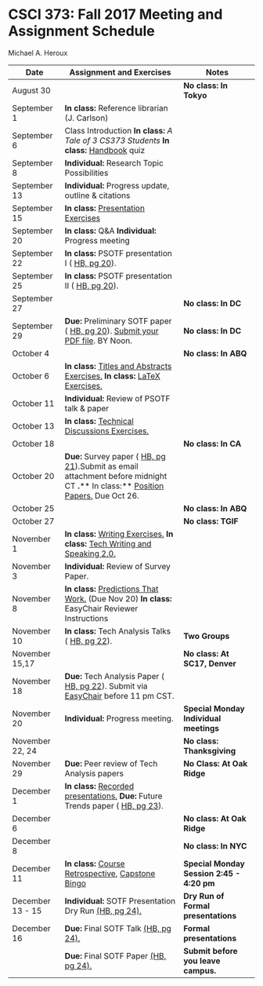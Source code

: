 # CSCI 373: Fall 2017 Meeting and Assignment Schedule

Michael A. Heroux



| **Date** | **Assignment and Exercises** | **Notes** |
| --- | --- | --- |
| August 30 |   | **No class: In Tokyo** |
| September 1 | **In class:** Reference librarian (J. Carlson) |   |
| September 6 | Class Introduction **In class:** _A Tale of 3 CS373 Students_ **In class:** [Handbook](https://maherou.github.io/files/CSCI373CourseHandbookFifteenthEdition.pdf) quiz |   |
| September 8 | **Individual:** Research Topic Possibilities |   |
| September 13 | **Individual:** Progress update, outline &amp; citations |   |
| September 15 | **In class:** [Presentation Exercises](https://maherou.github.io/files/PresentationsThatWork.htm) |   |
| September 20 | **In class:** Q&amp;A **Individual:** Progress meeting |   |
| September 22 | **In class:** PSOTF presentation I ( [HB, pg 20](https://maherou.github.io/files/CSCI373CourseHandbookFifteenthEdition.pdf)). |   |
| September 25 | **In class:** PSOTF presentation II ( [HB, pg 20](https://maherou.github.io/files/CSCI373CourseHandbookFifteenthEdition.pdf)). |   |
| September 27 |   | **No class: In DC** |
| September 29 | **Due:** Preliminary SOTF paper ( [HB, pg 20](https://maherou.github.io/files/CSCI373CourseHandbookFifteenthEdition.pdf)). [Submit your PDF file](https://easychair.org/conferences/?conf=psotffall2017). BY Noon. | **No class: In DC** |
| October 4 |   | **No class: In ABQ** |
| October 6 | **In class:** [Titles and Abstracts Exercises.](file:///tmp/d20171230-4-szwb5x/TitlesAndAbstractsThatWork.htm) **In class:** [LaTeX Exercises.](file:///tmp/d20171230-4-szwb5x/UsingLatex.htm) |   |
| October 11 | **Individual:** Review of PSOTF talk &amp; paper |   |
| October 13 | **In class:** [Technical Discussions Exercises.](file:///tmp/d20171230-4-szwb5x/DiscussionsThatWork.htm) |   |
| October 18 |   | **No class: In CA** |
| October 20 | **Due:** Survey paper ( [HB, pg 21](https://maherou.github.io/files/CSCI373CourseHandbookFifteenthEdition.pdf)).Submit as email attachment before midnight CT **.**** In class:** [Position Papers.](file:///tmp/d20171230-4-szwb5x/PositionPapersThatWork.htm) Due Oct 26. |   |
| October 25 |   | **No class: In ABQ** |
| October 27 |   | **No class: TGIF** |
| November 1 | **In class:** [Writing Exercises.](file:///tmp/d20171230-4-szwb5x/BetterTechnicalWriting.htm) **In class:** [Tech Writing and Speaking 2.0.](file:///tmp/d20171230-4-szwb5x/TechWritingSpeaking2.0.pdf) |   |
| November 3 | **Individual:** Review of Survey Paper. |   |
| November 8 | **In class:** [Predictions That Work.](file:///tmp/d20171230-4-szwb5x/PredictionsThatWork.htm) (Due Nov 20) **In class:** EasyChair Reviewer Instructions |   |
| November 10 | **In class:** Tech Analysis Talks ( [HB, pg 22](https://maherou.github.io/files/CSCI373CourseHandbookFifteenthEdition.pdf)). | **Two Groups** |
| November 15,17 |   | **No class: At SC17, Denver** |
| November 18 | **Due:** Tech Analysis Paper ( [HB, pg 22](https://maherou.github.io/files/CSCI373CourseHandbookFifteenthEdition.pdf)). Submit via [EasyChair](https://easychair.org/conferences/?conf=fall2017373techanaly) before 11 pm CST. |   |
| November 20 | **Individual:** Progress meeting. | **Special Monday Individual meetings** |
| November 22, 24 |   | **No class: Thanksgiving** |
| November 29 | **Due:** Peer review of Tech Analysis papers | **No Class: At Oak Ridge** |
| December 1 | **In class:** [Recorded presentations.](file:///tmp/d20171230-4-szwb5x/RecordedPresentationActivity.htm) **Due:** Future Trends paper ( [HB, pg 23](https://maherou.github.io/files/CSCI373CourseHandbookFifteenthEdition.pdf)). |   |
| December 6 |   | **No class: At Oak Ridge** |
| December 8 |   | **No class: In NYC** |
| December 11 | **In class:** [Course Retrospective](file:///tmp/d20171230-4-szwb5x/ACourseRetrospective.htm), [Capstone Bingo](file:///tmp/d20171230-4-szwb5x/CapstoneBingo.htm) | **Special Monday Session 2:45 - 4:20 pm** |
| December 13 - 15 | **Individual:** SOTF Presentation Dry Run [(HB, pg 24).](https://maherou.github.io/files/CSCI373CourseHandbookFifteenthEdition.pdf) | **Dry Run of Formal presentations** |
| December 16 | **Due:** Final SOTF Talk [(HB, pg 24).](https://maherou.github.io/files/CSCI373CourseHandbookFifteenthEdition.pdf) | **Formal presentations** |
|   | **Due:** Final SOTF Paper [(HB, pg 24).](https://maherou.github.io/files/CSCI373CourseHandbookFifteenthEdition.pdf) | **Submit before you leave campus.** |
